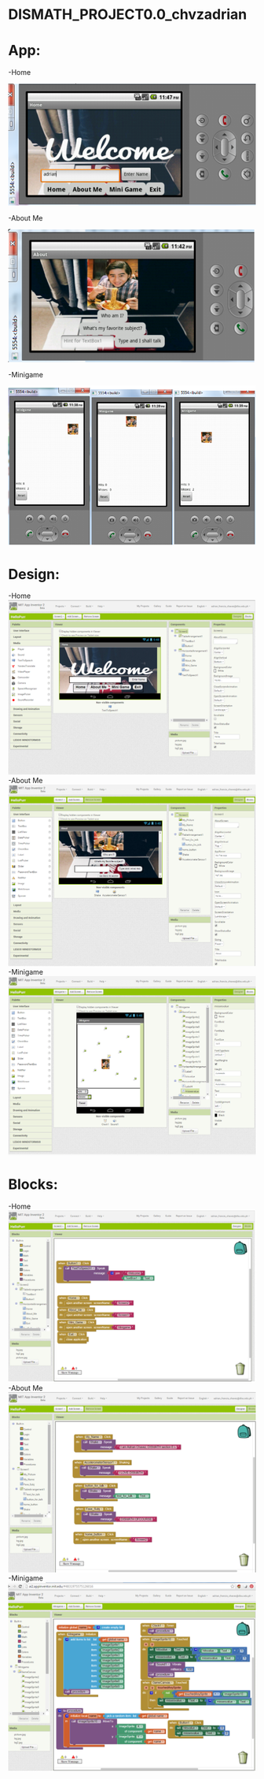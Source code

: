 # DISMATH_PROJECT0.0_chvzadrian

# App:
  -Home
  
  ![ScreenShot](home.png)
  
  -About Me
  
  ![ScreenShot](about.me.png)
  
  -Minigame
  
  ![ScreenShot](minigame.png)
# Design:
  -Home
  ![ScreenShot](home.design.png)
  -About Me
  ![ScreenShot](about.me.design.png)
  -Minigame
  ![ScreenShot](minigame.design.png)
# Blocks:
  -Home
  ![ScreenShot](home.blocks.png)
  -About Me
  ![ScreenShot](about.me.blocks.png)
  -Minigame
  ![ScreenShot](minigame.blocks.png)
